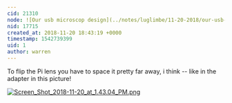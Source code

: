 ```yaml
---
cid: 21310
node: ![Our usb microscop design](../notes/luglimbe/11-20-2018/our-usb-microscop-design)
nid: 17715
created_at: 2018-11-20 18:43:19 +0000
timestamp: 1542739399
uid: 1
author: warren
---
```


To flip the Pi lens you have to space it pretty far away, i think -- like in the adapter in this picture!

[![Screen_Shot_2018-11-20_at_1.43.04_PM.png](/i/27766)](/i/27766)

